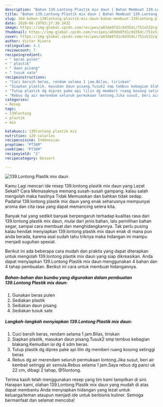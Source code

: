 ```yaml
---
description: "Bahan 139.Lontong Plastik mix daun | Bahan Membuat 139.Lontong Plastik mix daun Yang Enak Dan Lezat"
title: "Bahan 139.Lontong Plastik mix daun | Bahan Membuat 139.Lontong Plastik mix daun Yang Enak Dan Lezat"
slug: 164-bahan-139lontong-plastik-mix-daun-bahan-membuat-139lontong-plastik-mix-daun-yang-enak-dan-lezat
date: 2020-06-19T03:27:30.343Z
image: https://img-global.cpcdn.com/recipes/a03de8fd1c9d35dc/751x532cq70/139lontong-plastik-mix-daun-foto-resep-utama.jpg
thumbnail: https://img-global.cpcdn.com/recipes/a03de8fd1c9d35dc/751x532cq70/139lontong-plastik-mix-daun-foto-resep-utama.jpg
cover: https://img-global.cpcdn.com/recipes/a03de8fd1c9d35dc/751x532cq70/139lontong-plastik-mix-daun-foto-resep-utama.jpg
author: Victor Rivera
ratingvalue: 4.1
reviewcount: 7
recipeingredient:
- " beras pulen"
- " plastik"
- " daun pisang"
- " tusuk sate"
recipeinstructions:
- "Cuci bersih beras, rendam selama 1 jam.Bilas, tiriskan"
- "Siapkan plastik, masukan daun pisang.Tusuk2 smp tembus kebagian blakang.Kemudian isi dg 4 sdm beras."
- "Tutup plastik dg dipres pake api lilin dg memberi ruang kosong setinggi beras"
- "Rebus dg air merendam seluruh permukaan lontong.Jika susut, beri air kembali setinggi air semula.Rebus selama 1 jam.Saya rebus dg panci uk 22 cm, dibagi 2 tahap, @5lontong."
categories:
- Resep
tags:
- 139lontong
- plastik
- mix

katakunci: 139lontong plastik mix 
nutrition: 129 calories
recipecuisine: Indonesian
preptime: "PT36M"
cooktime: "PT36M"
recipeyield: "2"
recipecategory: Dessert

---
```



![139.Lontong Plastik mix daun](https://img-global.cpcdn.com/recipes/a03de8fd1c9d35dc/751x532cq70/139lontong-plastik-mix-daun-foto-resep-utama.jpg)

Kamu Lagi mencari ide resep 139.lontong plastik mix daun yang Lezat Sekali? Cara Memasaknya memang susah-susah gampang. kalau salah mengolah maka hasilnya Tidak Memuaskan dan bahkan tidak sedap. Padahal 139.lontong plastik mix daun yang enak seharusnya mempunyai aroma dan cita rasa yang dapat memancing selera kita.

Banyak hal yang sedikit banyak berpengaruh terhadap kualitas rasa dari 139.lontong plastik mix daun, mulai dari jenis bahan, lalu pemilihan bahan segar, sampai cara membuat dan menghidangkannya. Tak perlu pusing kalau hendak menyiapkan 139.lontong plastik mix daun enak di mana pun anda berada, karena asal sudah tahu triknya maka hidangan ini mampu menjadi suguhan spesial.




Berikut ini ada beberapa cara mudah dan praktis yang dapat diterapkan untuk mengolah 139.lontong plastik mix daun yang siap dikreasikan. Anda dapat menyiapkan 139.Lontong Plastik mix daun menggunakan 4 bahan dan 4 tahap pembuatan. Berikut ini cara untuk membuat hidangannya.

<!--inarticleads1-->

##### Bahan-bahan dan bumbu yang digunakan dalam pembuatan 139.Lontong Plastik mix daun:

1. Gunakan  beras pulen
1. Sediakan  plastik
1. Sediakan  daun pisang
1. Sediakan  tusuk sate




<!--inarticleads2-->

##### Langkah-langkah menyiapkan 139.Lontong Plastik mix daun:

1. Cuci bersih beras, rendam selama 1 jam.Bilas, tiriskan
1. Siapkan plastik, masukan daun pisang.Tusuk2 smp tembus kebagian blakang.Kemudian isi dg 4 sdm beras.
1. Tutup plastik dg dipres pake api lilin dg memberi ruang kosong setinggi beras
1. Rebus dg air merendam seluruh permukaan lontong.Jika susut, beri air kembali setinggi air semula.Rebus selama 1 jam.Saya rebus dg panci uk 22 cm, dibagi 2 tahap, @5lontong.




Terima kasih telah menggunakan resep yang tim kami tampilkan di sini. Harapan kami, olahan 139.Lontong Plastik mix daun yang mudah di atas dapat membantu Anda menyiapkan hidangan yang lezat untuk keluarga/teman ataupun menjadi ide untuk berbisnis kuliner. Semoga bermanfaat dan selamat mencoba!
